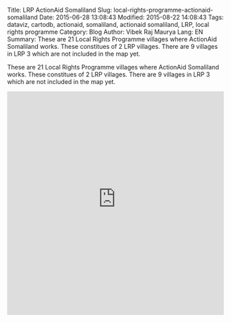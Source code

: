 Title: LRP ActionAid Somaliland
Slug: local-rights-programme-actionaid-somaliland
Date: 2015-06-28 13:08:43
Modified: 2015-08-22 14:08:43
Tags: dataviz, cartodb, actionaid, somaliland, actionaid somaliland, LRP, local rights programme
Category: Blog 
Author: Vibek Raj Maurya 
Lang: EN
Summary: These are 21 Local Rights Programme villages where ActionAid Somaliland works. These constitues of 2 LRP villages. There are 9 villages in LRP 3 which are not included in the map yet.

These are 21 Local Rights Programme villages where ActionAid Somaliland works. These constitues of 2 LRP villages. There are 9 villages in LRP 3 which are not included in the map yet.

<iframe width='100%' height='520' frameborder='0' src='https://actionaidsomaliland.cartodb.com/viz/d127caca-3f4b-11e5-b50f-0e853d047bba/embed_map' allowfullscreen webkitallowfullscreen mozallowfullscreen oallowfullscreen msallowfullscreen></iframe>